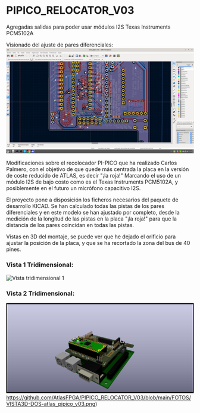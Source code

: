 # PIPICO_RELOCATOR_V03
Agregadas salidas para poder usar módulos I2S Texas Instruments PCM5102A

Visionado del ajuste de pares diferenciales:
![ajustar distancia pares diferenciales](https://github.com/AtlasFPGA/PIPICO_RELOCATOR_V03/blob/main/FOTOS/Captura%20de%20pantalla%20de%202023-09-21%2013-29-16.png)

Modificaciones sobre el recolocador PI-PICO que ha realizado Carlos Palmero, con el objetivo de que quede más centrada la placa en la versión de coste reducido de ATLAS, es decir "¡la roja!"
Marcando el uso de un módulo I2S de bajo costo como es el Texas Instruments PCM5102A, y posiblemente en el futuro un micrófono capacitivo I2S.

El proyecto pone a disposición los ficheros necesarios del paquete de desarrollo KICAD.
Se han calculado todas las pistas de los pares diferenciales y en este modelo se han ajustado por completo, desde la medición de la longitud de las pistas en la placa "¡la roja!" para que la distancia de los pares coincidan en todas las pistas.

Vistas en 3D del montaje, se puede ver que he dejado el orificio para ajustar la posición de la placa, y que se ha recortado la zona del bus de 40 pines.



### Vista 1 Tridimensional:
![Vista tridimensional 1](http://url/to/img.png](https://github.com/AtlasFPGA/PIPICO_RELOCATOR_V03/blob/main/FOTOS/VISTA3D-UNO-atlas_pipico_v03.png)https://github.com/AtlasFPGA/PIPICO_RELOCATOR_V03/blob/main/FOTOS/VISTA3D-UNO-atlas_pipico_v03.png)


### Vista 2 Tridimensional:
![Vista tridimensional 2](https://github.com/AtlasFPGA/PIPICO_RELOCATOR_V03/blob/main/FOTOS/VISTA3D-DOS-atlas_pipico_v03.png)https://github.com/AtlasFPGA/PIPICO_RELOCATOR_V03/blob/main/FOTOS/VISTA3D-DOS-atlas_pipico_v03.png)
